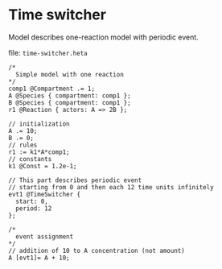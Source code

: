 # Time switcher

Model describes one-reaction model with periodic event.

file: `time-switcher.heta`
```Heta
/*
  Simple model with one reaction
*/
comp1 @Compartment .= 1;
A @Species { compartment: comp1 };
B @Species { compartment: comp1 };
r1 @Reaction { actors: A => 2B };

// initialization
A .= 10;
B .= 0;
// rules
r1 := k1*A*comp1;
// constants
k1 @Const = 1.2e-1;

// This part describes periodic event 
// starting from 0 and then each 12 time units infinitely
evt1 @TimeSwitcher {
  start: 0,
  period: 12
};

/*
  event assignment
*/
// addition of 10 to A concentration (not amount)
A [evt1]= A + 10;
```
